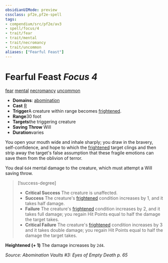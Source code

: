 ```yaml
---
obsidianUIMode: preview
cssclass: pf2e,pf2e-spell
tags:
- compendium/src/pf2e/av3
- spell/focus/4
- trait/fear
- trait/mental
- trait/necromancy
- trait/uncommon
aliases: ["Fearful Feast"]
---
```

# Fearful Feast *Focus 4*   
[fear](rules/traits/fear.md)  [mental](rules/traits/mental.md)  [necromancy](rules/traits/necromancy.md)  [uncommon](rules/traits/uncommon.md)  

- **Domains**: [abomination](compendium/setting/domains.md#Abomination)
- **Cast** [R](rules/core-rulebook/chapter-9-playing-the-game.md#Actions "Reaction") 
- **Trigger**A creature within range becomes [frightened](rules/conditions.md#Frightened).
- **Range**30 foot
- **Targets**the triggering creature
- **Saving Throw** Will
- **Duration**varies

You open your mouth wide and inhale sharply; you draw in the bravery, self-confidence, and hope to which the [frightened](rules/conditions.md#Frightened) target clings and then strip away the target's false assumption that these fragile emotions can save them from the oblivion of terror.

You deal `6d4` mental damage to the creature, which must attempt a Will saving throw.

> [!success-degree] 
> - **Critical Success** The creature is unaffected.
> - **Success** The creature's [frightened](rules/conditions.md#Frightened) condition increases by 1, and it takes half damage.
> - **Failure** The creature's [frightened](rules/conditions.md#Frightened) condition increases by 2, and it takes full damage; you regain Hit Points equal to half the damage the target takes.
> - **Critical Failure** The creature's [frightened](rules/conditions.md#Frightened) condition increases by 3 and it takes double damage; you regain Hit Points equal to half the damage the target takes.

**Heightened (+ 1)** The damage increases by `2d4`.

*Source: Abomination Vaults #3: Eyes of Empty Death p. 65*